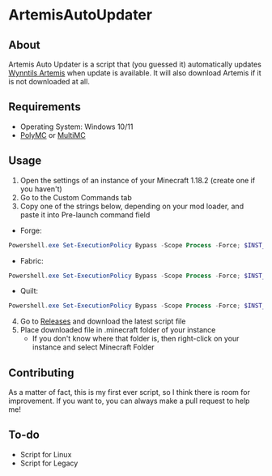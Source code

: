 # ArtemisAutoUpdater

## About

Artemis Auto Updater is a script that (you guessed it) automatically updates [Wynntils Artemis](https://ci.wynntils.com/job/Artemis/) when update is available. It will also download Artemis if it is not downloaded at all.

## Requirements

* Operating System: Windows 10/11
* [PolyMC](https://polymc.org/) or [MultiMC](https://multimc.org/)

## Usage

1. Open the settings of an instance of your Minecraft 1.18.2 (create one if you haven't)
1. Go to the Custom Commands tab
1. Copy one of the strings below, depending on your mod loader, and paste it into Pre-launch command field
- Forge: 

```ps1
Powershell.exe Set-ExecutionPolicy Bypass -Scope Process -Force; $INST_MC_DIR/ArtemisUpdate.ps1 "$INST_MC_DIR" "forge"
```

   - Fabric: 

```ps1
Powershell.exe Set-ExecutionPolicy Bypass -Scope Process -Force; $INST_MC_DIR/ArtemisUpdate.ps1 "$INST_MC_DIR" "fabric"
```

   - Quilt: 
    
```ps1
Powershell.exe Set-ExecutionPolicy Bypass -Scope Process -Force; $INST_MC_DIR/ArtemisUpdate.ps1 "$INST_MC_DIR" "quilt"
```

4. Go to [Releases](https://github.com/Rafii2198/ArtemisAutoUpdater/releases) and download the latest script file
5. Place downloaded file in .minecraft folder of your instance
    - If you don't know where that folder is, then right-click on your instance and select Minecraft Folder

## Contributing

As a matter of fact, this is my first ever script, so I think there is room for improvement. If you want to, you can always make a pull request to help me!

## To-do

- Script for Linux
- Script for Legacy
